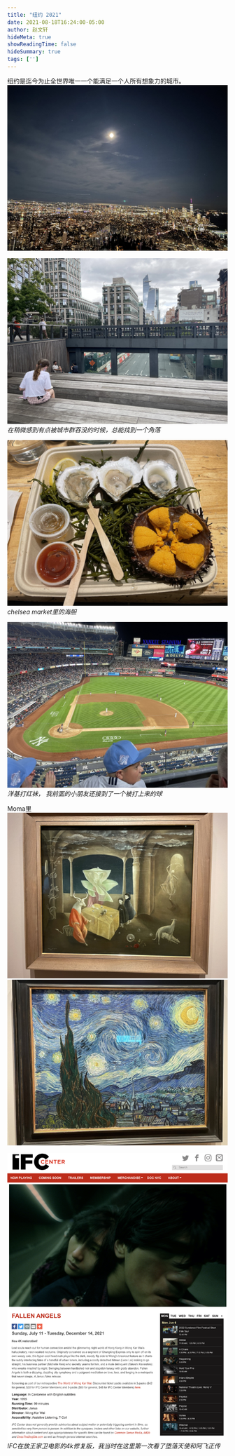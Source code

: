 ```yaml
---
title: "纽约 2021"
date: 2021-08-18T16:24:00-05:00
author: 赵文轩
hideMeta: true
showReadingTime: false
hideSummary: true
tags: ['']
---
```

纽约是迄今为止全世界唯一一个能满足一个人所有想象力的城市。
![](light.jpg)

![](reading.jpg)
_在稍微感到有点被城市群吞没的时候，总能找到一个角落_

![](urchin.jpg)
_chelsea market里的海胆_

![](yankee.jpg)
_洋基打红袜， 我前面的小朋友还接到了一个被打上来的球_

Moma里
![](phantom.jpg)
![](stary.jpg)

![](ifc.png)
_IFC在放王家卫电影的4k修复版，我当时在这里第一次看了堕落天使和阿飞正传_